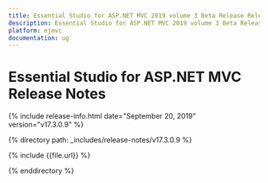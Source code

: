 ```yaml
---
title: Essential Studio for ASP.NET MVC 2019 volume 3 Beta Release Release Notes  
description: Essential Studio for ASP.NET MVC 2019 volume 3 Beta Release Release Notes  
platform: ejmvc
documentation: ug
---
```


# Essential Studio for ASP.NET MVC  Release Notes  

{% include release-info.html date="September 20, 2019"  version="v17.3.0.9" %} 


{% directory path: _includes/release-notes/v17.3.0.9 %}

{% include {{file.url}} %}

{% enddirectory %}